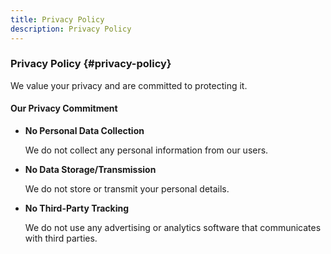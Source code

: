 ```yaml
---
title: Privacy Policy
description: Privacy Policy
---
```


### Privacy Policy {#privacy-policy}

We value your privacy and are committed to protecting it.

#### Our Privacy Commitment

- **No Personal Data Collection**

  We do not collect any personal information from our users.

- **No Data Storage/Transmission**

  We do not store or transmit your personal details.

- **No Third-Party Tracking**

  We do not use any advertising or analytics software that communicates with third parties.
